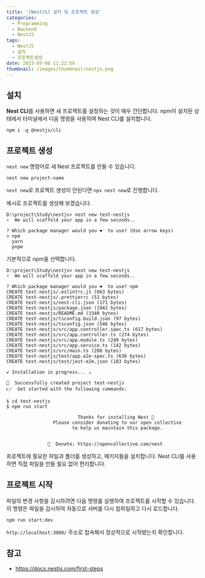 ```yaml
---
title: '[NestJS] 설치 및 프로젝트 생성'
categories:
  - Programming
  - Backend
  - NestJS
tags:
  - NestJS
  - 설치
  - 프로젝트생성
date: 2023-05-08 11:22:59
thumbnail: /images/thumbnail/nestjs.png
---
```


## 설치

**Nest CLI**를 사용하면 새 프로젝트를 설정하는 것이 매우 간단합니다.
npm이 설치된 상태에서 터미널에서 다음 명령을 사용하여 Nest CLI를 설치합니다.

```properties
npm i -g @nestjs/cli
```

## 프로젝트 생성

`nest new` 명령어로 새 Nest 프로젝트를 만들 수 있습니다.

```properties
nest new project-name
```

`nest new`로 프로젝트 생성이 안된다면 `npx nest new`로 진행합니다.

예시로 프로젝트를 생성해 보겠습니다.

```shell
D:\project\Study\nestjs> nest new test-nestjs
⚡  We will scaffold your app in a few seconds..

? Which package manager would you ❤️  to use? (Use arrow keys)
> npm
  yarn
  pnpm
```

기본적으로 npm을 선택합니다.

```shell
D:\project\Study\nestjs> nest new test-nestjs
⚡  We will scaffold your app in a few seconds..

? Which package manager would you ❤️  to use? npm
CREATE test-nestjs/.eslintrc.js (663 bytes)
CREATE test-nestjs/.prettierrc (51 bytes)
CREATE test-nestjs/nest-cli.json (171 bytes)
CREATE test-nestjs/package.json (1942 bytes)
CREATE test-nestjs/README.md (3340 bytes)
CREATE test-nestjs/tsconfig.build.json (97 bytes)
CREATE test-nestjs/tsconfig.json (546 bytes)
CREATE test-nestjs/src/app.controller.spec.ts (617 bytes)
CREATE test-nestjs/src/app.controller.ts (274 bytes)
CREATE test-nestjs/src/app.module.ts (249 bytes)
CREATE test-nestjs/src/app.service.ts (142 bytes)
CREATE test-nestjs/src/main.ts (208 bytes)
CREATE test-nestjs/test/app.e2e-spec.ts (630 bytes)
CREATE test-nestjs/test/jest-e2e.json (183 bytes)

✔ Installation in progress... ☕

🚀  Successfully created project test-nestjs
👉  Get started with the following commands:

$ cd test-nestjs
$ npm run start

                          Thanks for installing Nest 🙏
                 Please consider donating to our open collective
                        to help us maintain this package.


               🍷  Donate: https://opencollective.com/nest

```

프로젝트에 필요한 파일과 폴더를 생성하고, 패키지들을 설치합니다. Nest CLI를 사용하면 직접 파일을 만들 필요 없어 편리합니다.

## 프로젝트 시작

파일의 변경 사항을 감시하려면 다음 명령를 실행하여 프로젝트를 시작할 수 있습니다. 이 명령은 파일을 감시하여 자동으로 서버를 다시 컴파일하고 다시 로드합니다.

```shell
npm run start:dev
```

`http://localhost:3000/` 주소로 접속해서 정상적으로 시작됐는지 확인합니다.

## 참고

- https://docs.nestjs.com/first-steps

